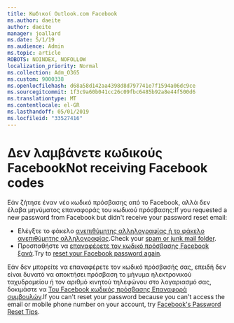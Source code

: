 ```yaml
---
title: Κωδικοί Outlook.com Facebook
ms.author: daeite
author: daeite
manager: joallard
ms.date: 5/1/19
ms.audience: Admin
ms.topic: article
ROBOTS: NOINDEX, NOFOLLOW
localization_priority: Normal
ms.collection: Adm_O365
ms.custom: 9000338
ms.openlocfilehash: d68a58d142aa4398d8d797741e7f1594a06dc9ce
ms.sourcegitcommit: 1f3c9a60b041cc26c09fbc6485b92a8e44f500d6
ms.translationtype: MT
ms.contentlocale: el-GR
ms.lasthandoff: 05/01/2019
ms.locfileid: "33527416"
---
```

# <a name="not-receiving-facebook-codes"></a><span data-ttu-id="a3ba7-102">Δεν λαμβάνετε κωδικούς Facebook</span><span class="sxs-lookup"><span data-stu-id="a3ba7-102">Not receiving Facebook codes</span></span>

<span data-ttu-id="a3ba7-103">Εάν ζήτησε έναν νέο κωδικό πρόσβασης από το Facebook, αλλά δεν έλαβα μηνύματος επαναφοράς του κωδικού πρόσβασης:</span><span class="sxs-lookup"><span data-stu-id="a3ba7-103">If you requested a new password from Facebook but didn't receive your password reset email:</span></span>

- <span data-ttu-id="a3ba7-104">Ελέγξτε το φάκελο [ανεπιθύμητης αλληλογραφίας ή το φάκελο ανεπιθύμητης αλληλογραφίας](https://outlook.live.com/mail/junkemail).</span><span class="sxs-lookup"><span data-stu-id="a3ba7-104">Check your [spam or junk mail folder](https://outlook.live.com/mail/junkemail).</span></span>
- <span data-ttu-id="a3ba7-105">Προσπαθήστε να [επαναφέρετε τον κωδικό πρόσβασης Facebook ξανά](https://www.facebook.com/help/213395615347144?helpref=faq_content).</span><span class="sxs-lookup"><span data-stu-id="a3ba7-105">Try to [reset your Facebook password again](https://www.facebook.com/help/213395615347144?helpref=faq_content).</span></span>

<span data-ttu-id="a3ba7-106">Εάν δεν μπορείτε να επαναφέρετε τον κωδικό πρόσβασής σας, επειδή δεν είναι δυνατό να αποκτήσει πρόσβαση το μήνυμα ηλεκτρονικού ταχυδρομείου ή τον αριθμό κινητού τηλεφώνου στο λογαριασμό σας, δοκιμάστε να [Του Facebook κωδικός πρόσβασης Επαναφορά συμβουλών](https://www.facebook.com/help/218815984812734).</span><span class="sxs-lookup"><span data-stu-id="a3ba7-106">If you can't reset your password because you can't access the email or mobile phone number on your account, try [Facebook's Password Reset Tips](https://www.facebook.com/help/218815984812734).</span></span>